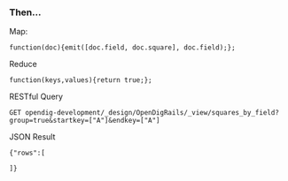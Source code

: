 ### Then...

Map:
```
function(doc){emit([doc.field, doc.square], doc.field);};
```

Reduce
```
function(keys,values){return true;};
```

RESTful Query
```
GET opendig-development/_design/OpenDigRails/_view/squares_by_field?group=true&startkey=["A"]&endkey=["A"]
```

JSON Result
```
{"rows":[

]}
```
 